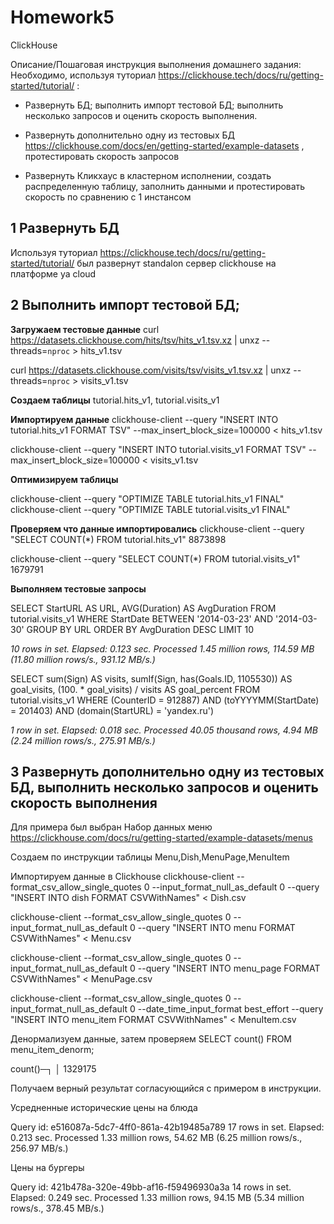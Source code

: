 # Homework5

ClickHouse

Описание/Пошаговая инструкция выполнения домашнего задания:
Необходимо, используя туториал https://clickhouse.tech/docs/ru/getting-started/tutorial/ :

- Развернуть БД;
выполнить импорт тестовой БД;
выполнить несколько запросов и оценить скорость выполнения.

- Развернуть дополнительно одну из тестовых БД https://clickhouse.com/docs/en/getting-started/example-datasets , протестировать скорость запросов

- Развернуть Кликхаус в кластерном исполнении, создать распределенную таблицу, заполнить данными и протестировать скорость по сравнению с 1 инстансом

## 1 Развернуть БД
Используя туториал https://clickhouse.tech/docs/ru/getting-started/tutorial/ был развернут standalon сервер clickhouse на платформе ya cloud

## 2 Выполнить импорт тестовой БД;

**Загружаем тестовые данные**
curl https://datasets.clickhouse.com/hits/tsv/hits_v1.tsv.xz | unxz --threads=`nproc` > hits_v1.tsv

curl https://datasets.clickhouse.com/visits/tsv/visits_v1.tsv.xz | unxz --threads=`nproc` > visits_v1.tsv

**Создаем таблицы** tutorial.hits_v1, tutorial.visits_v1

**Импортируем данные**
clickhouse-client --query "INSERT INTO tutorial.hits_v1 FORMAT TSV" --max_insert_block_size=100000 < hits_v1.tsv

clickhouse-client --query "INSERT INTO tutorial.visits_v1 FORMAT TSV" --max_insert_block_size=100000 < visits_v1.tsv

**Оптимизируем таблицы**

clickhouse-client --query "OPTIMIZE TABLE tutorial.hits_v1 FINAL"
clickhouse-client --query "OPTIMIZE TABLE tutorial.visits_v1 FINAL"

**Проверяем что данные импортировались**
clickhouse-client --query "SELECT COUNT(*) FROM tutorial.hits_v1"
8873898

clickhouse-client --query "SELECT COUNT(*) FROM tutorial.visits_v1"
1679791

**Выполняем тестовые запросы**

SELECT
    StartURL AS URL,
    AVG(Duration) AS AvgDuration
FROM tutorial.visits_v1
WHERE StartDate BETWEEN '2014-03-23' AND '2014-03-30'
GROUP BY URL
ORDER BY AvgDuration DESC
LIMIT 10

*10 rows in set. Elapsed: 0.123 sec. Processed 1.45 million rows, 114.59 MB (11.80 million rows/s., 931.12 MB/s.)*

SELECT
    sum(Sign) AS visits,
    sumIf(Sign, has(Goals.ID, 1105530)) AS goal_visits,
    (100. * goal_visits) / visits AS goal_percent
FROM tutorial.visits_v1
WHERE (CounterID = 912887) AND (toYYYYMM(StartDate) = 201403) AND (domain(StartURL) = 'yandex.ru')

*1 row in set. Elapsed: 0.018 sec. Processed 40.05 thousand rows, 4.94 MB (2.24 million rows/s., 275.91 MB/s.)*


## 3 Развернуть дополнительно одну из тестовых БД, выполнить несколько запросов и оценить скорость выполнения

Для примера был выбран Набор данных меню https://clickhouse.com/docs/ru/getting-started/example-datasets/menus

Создаем по инструкции таблицы Menu,Dish,MenuPage,MenuItem

Импортируем данные в Clickhouse
clickhouse-client --format_csv_allow_single_quotes 0 --input_format_null_as_default 0 --query "INSERT INTO dish FORMAT CSVWithNames" < Dish.csv

clickhouse-client --format_csv_allow_single_quotes 0 --input_format_null_as_default 0 --query "INSERT INTO menu FORMAT CSVWithNames" < Menu.csv

clickhouse-client --format_csv_allow_single_quotes 0 --input_format_null_as_default 0 --query "INSERT INTO menu_page FORMAT CSVWithNames" < MenuPage.csv

clickhouse-client --format_csv_allow_single_quotes 0 --input_format_null_as_default 0 --date_time_input_format best_effort --query "INSERT INTO menu_item FORMAT CSVWithNames" < MenuItem.csv

Денормализуем данные, затем проверяем 
SELECT count() FROM menu_item_denorm;

count()─┐
│ 1329175 

Получаем верный результат согласующийся с примером в инструкции.


Усредненные исторические цены на блюда

Query id: e516087a-5dc7-4ff0-861a-42b19485a789
17 rows in set. Elapsed: 0.213 sec. Processed 1.33 million rows, 54.62 MB (6.25 million rows/s., 256.97 MB/s.)

Цены на бургеры

Query id: 421b478a-320e-49bb-af16-f59496930a3a
14 rows in set. Elapsed: 0.249 sec. Processed 1.33 million rows, 94.15 MB (5.34 million rows/s., 378.45 MB/s.)
